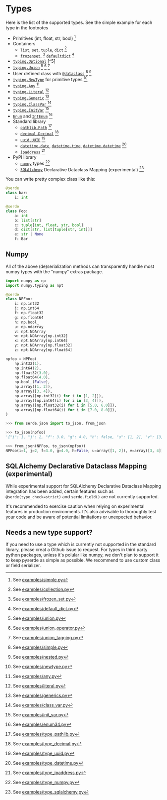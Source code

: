 # Types

Here is the list of the supported types. See the simple example for each type in the footnotes

* Primitives (int, float, str, bool) [^1]
* Containers
    * `list`, `set`, `tuple`, `dict` [^2]
    * [`frozenset`](https://docs.python.org/3/library/stdtypes.html#frozenset), [^3] [`defaultdict`](https://docs.python.org/3/library/collections.html#collections.defaultdict) [^4]
* [`typing.Optional`](https://docs.python.org/3/library/typing.html#typing.Optional) [^5]
* [`typing.Union`](https://docs.python.org/3/library/typing.html#typing.Union) [^6] [^7] [^8]
* User defined class with [`@dataclass`](https://docs.python.org/3/library/dataclasses.html) [^9] [^10]
* [`typing.NewType`](https://docs.python.org/3/library/typing.html#newtype) for primitive types [^11]
* [`typing.Any`](https://docs.python.org/3/library/typing.html#the-any-type) [^12]
* [`typing.Literal`](https://docs.python.org/3/library/typing.html#typing.Literal) [^13]
* [`typing.Generic`](https://docs.python.org/3/library/typing.html#user-defined-generic-types) [^14]
* [`typing.ClassVar`](https://docs.python.org/3/library/typing.html#typing.ClassVar) [^15]
* [`typing.InitVar`](https://docs.python.org/3/library/dataclasses.html#init-only-variables) [^16]
* [`Enum`](https://docs.python.org/3/library/enum.html#enum.Enum) and [`IntEnum`](https://docs.python.org/3/library/enum.html#enum.IntEnum) [^17]
* Standard library
    * [`pathlib.Path`](https://docs.python.org/3/library/pathlib.html) [^18]
    * [`decimal.Decimal`](https://docs.python.org/3/library/decimal.html) [^19]
    * [`uuid.UUID`](https://docs.python.org/3/library/uuid.html) [^20]
    * [`datetime.date`](https://docs.python.org/3/library/datetime.html#date-objects), [`datetime.time`](https://docs.python.org/3/library/datetime.html#time-objects), [`datetime.datetime`](https://docs.python.org/3/library/datetime.html#datetime-objects) [^21]
    * [`ipaddress`](https://docs.python.org/3/library/ipaddress.html) [^22]
* PyPI library
    * [`numpy`](https://github.com/numpy/numpy) types [^23]
    * [`SQLAlchemy`](https://github.com/sqlalchemy/sqlalchemy) Declarative Dataclass Mapping (experimental) [^24]

You can write pretty complex class like this:
```python
@serde
class bar:
    i: int

@serde
class Foo:
    a: int
    b: list[str]
    c: tuple[int, float, str, bool]
    d: dict[str, list[tuple[str, int]]]
    e: str | None
    f: Bar
```

## Numpy

All of the above (de)serialization methods can transparently handle most numpy types with the "numpy" extras package.

```python
import numpy as np
import numpy.typing as npt

@serde
class NPFoo:
    i: np.int32
    j: np.int64
    f: np.float32
    g: np.float64
    h: np.bool_
    u: np.ndarray
    v: npt.NDArray
    w: npt.NDArray[np.int32]
    x: npt.NDArray[np.int64]
    y: npt.NDArray[np.float32]
    z: npt.NDArray[np.float64]

npfoo = NPFoo(
    np.int32(1),
    np.int64(2),
    np.float32(3.0),
    np.float64(4.0),
    np.bool_(False),
    np.array([1, 2]),
    np.array([3, 4]),
    np.array([np.int32(i) for i in [1, 2]]),
    np.array([np.int64(i) for i in [3, 4]]),
    np.array([np.float32(i) for i in [5.0, 6.0]]),
    np.array([np.float64(i) for i in [7.0, 8.0]]),
)
```

```python
>>> from serde.json import to_json, from_json

>>> to_json(npfoo)
'{"i": 1, "j": 2, "f": 3.0, "g": 4.0, "h": false, "u": [1, 2], "v": [3, 4], "w": [1, 2], "x": [3, 4], "y": [5.0, 6.0], "z": [7.0, 8.0]}'

>>> from_json(NPFoo, to_json(npfoo))
NPFoo(i=1, j=2, f=3.0, g=4.0, h=False, u=array([1, 2]), v=array([3, 4]), w=array([1, 2], dtype=int32), x=array([3, 4]), y=array([5., 6.], dtype=float32), z=array([7., 8.]))
```

## SQLAlchemy Declarative Dataclass Mapping (experimental)
While experimental support for SQLAlchemy Declarative Dataclass Mapping integration has been added, certain features such as `@serde(type_check=strict)` and `serde.field()` are not currently supported.

It's recommended to exercise caution when relying on experimental features in production environments. It's also advisable to thoroughly test your code and be aware of potential limitations or unexpected behavior.

## Needs a new type support?

If you need to use a type which is currently not supported in the standard library, please creat a Github issue to request. For types in third party python packages, unless it's polular like numpy, we don't plan to support it to keep pyserde as simple as possible. We recommend to use custom class or field serializer.

[^1]: See [examples/simple.py](https://github.com/yukinarit/pyserde/blob/main/examples/simple.py)

[^2]: See [examples/collection.py](https://github.com/yukinarit/pyserde/blob/main/examples/collection.py)

[^3]: See [examples/frozen_set.py](https://github.com/yukinarit/pyserde/blob/main/examples/frozen_set.py)

[^4]: See [examples/default_dict.py](https://github.com/yukinarit/pyserde/blob/main/examples/default_dict.py)

[^6]: See [examples/union.py](https://github.com/yukinarit/pyserde/blob/main/examples/union.py)

[^7]: See [examples/union_operator.py](https://github.com/yukinarit/pyserde/blob/main/examples/union_operator.py)

[^8]: See [examples/union_tagging.py](https://github.com/yukinarit/pyserde/blob/main/examples/union_tagging.py)

[^9]: See [examples/simple.py](https://github.com/yukinarit/pyserde/blob/main/examples/simple.py)

[^10]: See [examples/nested.py](https://github.com/yukinarit/pyserde/blob/main/examples/nested.py)

[^11]: See [examples/newtype.py](https://github.com/yukinarit/pyserde/blob/main/examples/newtype.py)

[^12]: See [examples/any.py](https://github.com/yukinarit/pyserde/blob/main/examples/any.py)

[^13]: See [examples/literal.py](https://github.com/yukinarit/pyserde/blob/main/examples/literal.py)

[^14]: See [examples/generics.py](https://github.com/yukinarit/pyserde/blob/main/examples/generics.py)

[^15]: See [examples/class_var.py](https://github.com/yukinarit/pyserde/blob/main/examples/class_var.py)

[^16]: See [examples/init_var.py](https://github.com/yukinarit/pyserde/blob/main/examples/init_var.py)

[^17]: See [examples/enum34.py](https://github.com/yukinarit/pyserde/blob/main/examples/enum34.py)

[^18]: See [examples/type_pathlib.py](https://github.com/yukinarit/pyserde/blob/main/examples/type_pathlib.py)

[^19]: See [examples/type_decimal.py](https://github.com/yukinarit/pyserde/blob/main/examples/type_decimal.py)

[^20]: See [examples/type_uuid.py](https://github.com/yukinarit/pyserde/blob/main/examples/type_uuid.py)

[^21]: See [examples/type_datetime.py](https://github.com/yukinarit/pyserde/blob/main/examples/type_datetime.py)

[^22]: See [examples/type_ipaddress.py](https://github.com/yukinarit/pyserde/blob/main/examples/type_ipaddress.py)

[^23]: See [examples/type_numpy.py](https://github.com/yukinarit/pyserde/blob/main/examples/type_numpy.py)

[^24]: See [examples/type_sqlalchemy.py](https://github.com/yukinarit/pyserde/blob/main/examples/type_sqlalchemy.py)

